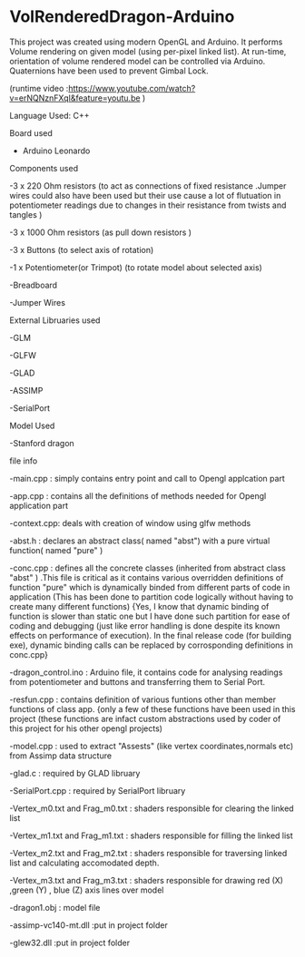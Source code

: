 # VolRenderedDragon-Arduino
This project was created using modern OpenGL and Arduino. It performs Volume rendering on given model  (using per-pixel linked list). At run-time, orientation of volume rendered model can be controlled via Arduino. Quaternions have been used to prevent Gimbal Lock.

(runtime video :https://www.youtube.com/watch?v=erNQNznFXqI&feature=youtu.be )


Language Used: C++
 

Board used

- Arduino Leonardo



Components used

-3 x 220 Ohm resistors (to act as connections of fixed resistance .Jumper wires could also have been used but their use cause a lot of flutuation in potentiometer readings due to changes in their resistance from twists and tangles )

-3 x 1000 Ohm resistors (as pull down resistors )

-3 x Buttons (to select axis of rotation)

-1 x Potentiometer(or Trimpot) (to rotate model about selected axis)

-Breadboard

-Jumper Wires




External Libruaries used

-GLM

-GLFW

-GLAD

-ASSIMP

-SerialPort


Model Used

-Stanford dragon



file info

-main.cpp : simply contains entry point and call to Opengl applcation part

-app.cpp : contains all the definitions of methods needed for Opengl application part

-context.cpp: deals with creation of window using glfw methods

-abst.h : declares an abstract class( named "abst") with a pure virtual function( named "pure" )

-conc.cpp : defines all the concrete classes (inherited from abstract class "abst" ) .This file is critical as it contains various overridden definitions of function "pure" which is dynamically binded from different parts of code in application (This has been done to partition code logically without having to create many different functions) {Yes, I know that dynamic binding of function is slower than static one but I have done such partition for ease of coding and debugging (just like error handling is done despite its known effects on performance of execution). In the final release code (for building exe), dynamic binding calls can be replaced by corrosponding definitions in conc.cpp}

-dragon_control.ino : Arduino file, it contains code for analysing readings from potentiometer and buttons and transferring them to  Serial Port.

-resfun.cpp : contains definition of various funtions other than member functions of class app. {only a few of these functions have been used in this project (these functions are infact custom abstractions used by coder of this project for his other opengl projects)

-model.cpp : used to extract "Assests" (like vertex coordinates,normals etc) from Assimp data structure




-glad.c : required by GLAD libruary


-SerialPort.cpp : required by SerialPort libruary


-Vertex_m0.txt and Frag_m0.txt : shaders responsible for clearing the linked list


-Vertex_m1.txt and Frag_m1.txt : shaders responsible for filling the linked list 


-Vertex_m2.txt and Frag_m2.txt : shaders responsible for traversing linked list and calculating accomodated depth.


-Vertex_m3.txt and Frag_m3.txt : shaders responsible for drawing red (X) ,green (Y) , blue (Z) axis lines over model


-dragon1.obj : model file


-assimp-vc140-mt.dll :put in project folder


-glew32.dll :put in project folder





